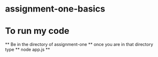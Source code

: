 # assignment-one-basics

# To run my code 
** Be in the directory of assignment-one 
** once you are in that directory type **  node app.js ** 
